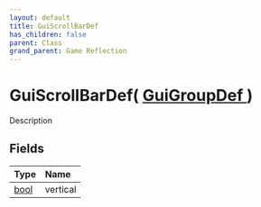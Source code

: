 ```yaml
---
layout: default
title: GuiScrollBarDef
has_children: false
parent: Class
grand_parent: Game Reflection
---
```

# GuiScrollBarDef( [ GuiGroupDef ](/riftbreaker-wiki/docs/game-reflection/classes/gui_group_def/) )
Description 

## Fields

| Type | Name |
|:----------|:--------------|
| [bool](/riftbreaker-wiki/docs/game-reflection/components/bool/) | vertical |

